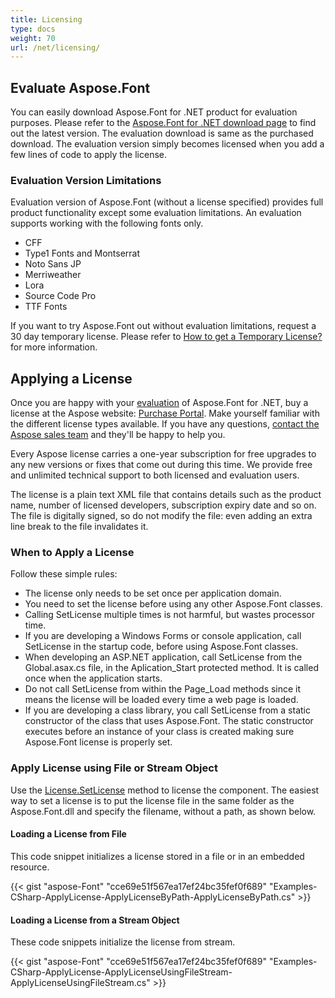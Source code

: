 ```yaml
---
title: Licensing
type: docs
weight: 70
url: /net/licensing/
---
```


## **Evaluate Aspose.Font**
You can easily download Aspose.Font for .NET product for evaluation purposes. Please refer to the [Aspose.Font for .NET download page](https://www.nuget.org/packages/Aspose.Font/) to find out the latest version. The evaluation download is same as the purchased download. The evaluation version simply becomes licensed when you add a few lines of code to apply the license.

### **Evaluation Version Limitations**
Evaluation version of Aspose.Font (without a license specified) provides full product functionality except some evaluation limitations. An evaluation supports working with the following fonts only.

 * CFF
 * Type1 Fonts and Montserrat
 * Noto Sans JP
 * Merriweather
 * Lora
 * Source Code Pro
 * TTF Fonts

If you want to try Aspose.Font out without evaluation limitations, request a 30 day temporary license. Please refer to [How to get a Temporary License?](http://www.aspose.com/corporate/purchase/faqs/temporary-license.aspx) for more information.

## **Applying a License**
Once you are happy with your [evaluation]() of Aspose.Font for .NET, buy a license at the Aspose website: [Purchase Portal](http://www.aspose.com/purchase/default.aspx). Make yourself familiar with the different license types available. If you have any questions, [contact the Aspose sales team](http://www.aspose.com/corporate/contact/default.aspx) and they'll be happy to help you.

Every Aspose license carries a one-year subscription for free upgrades to any new versions or fixes that come out during this time. We provide free and unlimited technical support to both licensed and evaluation users.

The license is a plain text XML file that contains details such as the product name, number of licensed developers, subscription expiry date and so on. The file is digitally signed, so do not modify the file: even adding an extra line break to the file invalidates it.
### **When to Apply a License**
Follow these simple rules:

- The license only needs to be set once per application domain.
- You need to set the license before using any other Aspose.Font classes.
- Calling SetLicense multiple times is not harmful, but wastes processor time.
- If you are developing a Windows Forms or console application, call SetLicense in the startup code, before using Aspose.Font classes.
- When developing an ASP.NET application, call SetLicense from the Global.asax.cs file, in the Aplication_Start protected method. It is called once when the application starts.
- Do not call SetLicense from within the Page_Load methods since it means the license will be loaded every time a web page is loaded.
- If you are developing a class library, you call SetLicense from a static constructor of the class that uses Aspose.Font. The static constructor executes before an instance of your class is created making sure Aspose.Font license is properly set.
### **Apply License using File or Stream Object**
Use the [License.SetLicense](https://apireference.aspose.com/net/Font/aspose.Font/license/) method to license the component. The easiest way to set a license is to put the license file in the same folder as the Aspose.Font.dll and specify the filename, without a path, as shown below.
#### **Loading a License from File**
This code snippet initializes a license stored in a file or in an embedded resource.

{{< gist "aspose-Font" "cce69e51f567ea17ef24bc35fef0f689" "Examples-CSharp-ApplyLicense-ApplyLicenseByPath-ApplyLicenseByPath.cs" >}}
#### **Loading a License from a Stream Object**
These code snippets initialize the license from stream.

{{< gist "aspose-Font" "cce69e51f567ea17ef24bc35fef0f689" "Examples-CSharp-ApplyLicense-ApplyLicenseUsingFileStream-ApplyLicenseUsingFileStream.cs" >}}
